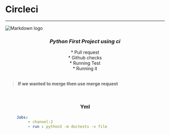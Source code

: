 # Circleci
___

![Markdown logo](https://markdown-here.com/img/icon256.png 'Added in Logo')

 ### <center> *Python First Project using ci* </center>
  <center> * Pull request </center>
   <center> * Github checks </center>
   <center> * Running Test </center>
   <center> * Running it </center>
  <br>

> **If we wanted to merge then use merge request**

<br>

### <center> Yml 
```yml
     Jobs:
          - channel:2
          - run : python3 -m doctests -v file


```

